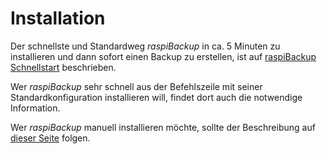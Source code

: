 # Installation

Der schnellste und Standardweg *raspiBackup* in ca. 5 Minuten zu installieren und
dann sofort einen Backup zu erstellen, ist auf [raspiBackup Schnellstart](installation-in-5-minutes.md) beschrieben.

Wer *raspiBackup* sehr schnell aus der Befehlszeile mit seiner
Standardkonfiguration installieren will, findet dort auch die notwendige
Information.

Wer *raspiBackup* manuell installieren möchte, sollte der Beschreibung auf
[dieser Seite](manual-installation-and-configuration.md) folgen.

[.status]: done
[.source]: https://linux-tips-and-tricks.de/de/raspibackup#installation
